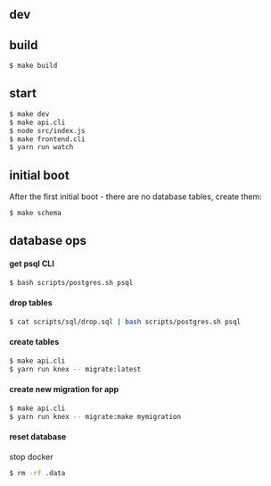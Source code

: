 ## dev

## build

```bash
$ make build
```

## start

```bash
$ make dev
$ make api.cli
$ node src/index.js
$ make frontend.cli
$ yarn run watch
```

## initial boot

After the first initial boot - there are no database tables, create them:

```bash
$ make schema
```

## database ops

#### get psql CLI

```bash
$ bash scripts/postgres.sh psql
```

#### drop tables

```bash
$ cat scripts/sql/drop.sql | bash scripts/postgres.sh psql
```

#### create tables

```bash
$ make api.cli
$ yarn run knex -- migrate:latest
```

#### create new migration for app

```bash
$ make api.cli
$ yarn run knex -- migrate:make mymigration
```

#### reset database

stop docker

```bash
$ rm -rf .data
```
